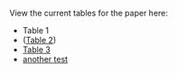 View the current tables for the paper here:

* Table 1
* ([Table 2](https://raw.githubusercontent.com/lawtj/safe/master/table2.html))
* [Table 3](https://github.com/lawtj/safe/blob/master/table3.html)
* [another test](table2.html)
